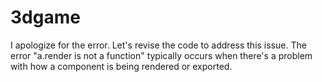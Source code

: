 # 3dgame
I apologize for the error. Let's revise the code to address this issue. The error "a.render is not a function" typically occurs when there's a problem with how a component is being rendered or exported.
